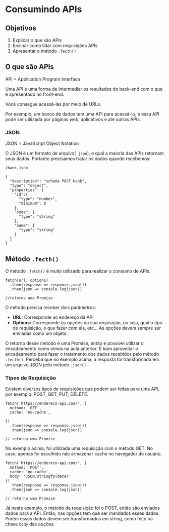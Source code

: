 # Consumindo APIs

## Objetivos

 1. Explicar o que são APIs
 2. Ensinar como lidar com requisições APIs
 3. Apresentar o método ```.fecth()```

## O que são APIs

API = Application Program Interface

Uma API é uma forma de intermediar os resultados do back-end com o que é apresentado no front-end.

Você consegue acessá-las por meio de URLs.

Por exemplo, um banco de dados tem uma API para acessá-lo, e essa API pode ser utilizada por páginas web, aplicativos e até outras APIs.

### JSON

JSON = JavaScript Object Notation

O JSON é um formato de arquivo(```.json```), o qual a maioria das APIs retornam seus dados. Portanto precisamos tratar os dados quando recebemos:

```
/bank.json

{
  "description": "schema POST bank",
  "type": "object",
  "properties": {
    "id":{
      "type": "number",
      "minimum": 0
    },
    "code": {
      "type": "string"
    },
    "name": {
      "type": "string"
    }
  }
}
```

## Método ```.fecth()```

O método ```.fetch()``` é muito utilizado para realizar o consumo de APIs.

```
fetch(url, options)
  .then(response => response.json())
  .then(json => console.log(json))

//retorna uma Promise
```

O método precisa receber dois parâmetros:
 - **URL:** Corresponde ao endereço da API
 - **Options:** Corresponde às opções da sua requisição, ou seja, qual o tipo de requisição, o que fazer com ela, etc... As opções devem sempre ser enviadas como um objeto.

O retorno desse método é uma Promise, então é possível utilizar o encadeamento como vimos na aula anterior. 
É bom aproveitar o encadeamento para fazer o tratamento dos dados recebidos pelo método ```.fecth()```. Perceba que no exemplo acima, a resposta foi transformada em um arquivo JSON pelo método ```.json()```.

### Tipos de Requisição

Existem diversos tipos de requisições que podem ser feitas para uma API, por exemplo: POST, GET, PUT, DELETE.

```
fetch('https://endereco-api.com/', {
  method: 'GET',
  cache: 'no-cache',

})
  .then(response => response.json())
  .then(json => console.log(json))

// retorna uma Promise
```

No exemplo acima, foi utilizada uma requisição com o método GET. No caso, apenas foi escolhido não armazenar cache no navegador do usuário.

```
fetch('https://endereco-api.com/', {
  method: 'POST',
  cache: 'no-cache',
  body: 'JSON.stringfy(data)'
})
  .then(response => response.json())
  .then(json => console.log(json))

// retorna uma Promise
```

Já neste exemplo, o método da requisição foi o POST, então são enviados dados para a API. Então, nas opções tem que ser mandados esses dados. Porém esses dados devem ser transformados em string, como feito na chave ```body``` das opções.